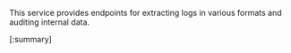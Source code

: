 






This service provides endpoints for extracting logs in various formats and auditing internal data.

[:summary]

